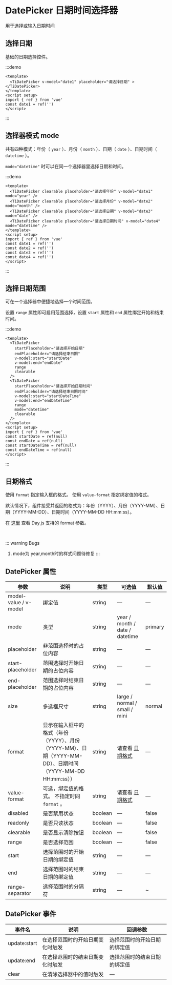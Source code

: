 # DatePicker 日期时间选择器
用于选择或输入日期时间

## 选择日期
基础的日期选择控件。

:::demo
```vue
<template>
  <TiDatePicker v-model="date1" placeholder="请选择日期" ></TiDatePicker>
</template>
<script setup>
import { ref } from 'vue'
const date1 = ref('')
</script>
```
:::

## 选择器模式 mode
共有四种模式：年份（ `year` ）、月份（ `month` ）、日期（ `date` ）、日期时间（ `datetime` ）。

`mode="datetime"` 时可以在同一个选择器里选择日期和时间。

:::demo
```vue
<template>
  <TiDatePicker clearable placeholder="请选择年份" v-model="date1" mode="year" />
  <TiDatePicker clearable placeholder="请选择月份" v-model="date2" mode="month" />
  <TiDatePicker clearable placeholder="请选择日期" v-model="date3" mode="date" />
  <TiDatePicker clearable placeholder="请选择日期时间" v-model="date4" mode="datetime" />
</template>
<script setup>
import { ref } from 'vue'
const date1 = ref('')
const date2 = ref('')
const date3 = ref('')
const date4 = ref('')
</script>
```
:::

## 选择日期范围
可在一个选择器中便捷地选择一个时间范围。

设置 `range` 属性即可启用范围选择，设置 `start` 属性和 `end` 属性绑定开始和结束时间。

:::demo 
```vue
<template>
  <TiDatePicker
    startPlaceholder="请选择开始日期"
    endPlaceholder="请选择结束日期"
    v-model:start="startDate"
    v-model:end="endDate"
    range
    clearable
  />
  <TiDatePicker
    startPlaceholder="请选择开始日期时间"
    endPlaceholder="请选择结束日期时间"
    v-model:start="startDateTime"
    v-model:end="endDateTime"
    range
    mode="datetime"
    clearable
  />
</template>
<script setup>
import { ref } from 'vue'
const startDate = ref(null)
const endDate = ref(null)
const startDateTime = ref(null)
const endDateTime = ref(null)
</script>
```
:::

## 日期格式
使用 `format` 指定输入框的格式。 使用 `value-format` 指定绑定值的格式。

默认情况下，组件接受并返回的格式为：年份（YYYY）、月份（YYYY-MM）、日期（YYYY-MM-DD）、日期时间（YYYY-MM-DD HH:mm:ss）。

在 [这里](https://day.js.org/docs/zh-CN/display/format) 查看 Day.js 支持的 format 参数。

<br/>

::: warning Bugs
1. mode为 year,month时的样式问题待修复
:::

## DatePicker 属性
| 参数      | 说明    | 类型    | 可选值                                              | 默认值  |
| -------- | ------ | ------- | -------------------------------------------------- | ------- |
| model-value / v-model    | 绑定值 | string                           | —          | —      |
| mode     | 类型   | string  | year / month / date / datetime                      | primary |
| placeholder    | 非范围选择时的占位内容 | string | —                                 | —      |
| start-placeholder  | 范围选择时开始日期的占位内容 | string | —                        | —      |
| end-placeholder    | 范围选择时结束日期的占位内容 | string | —                        | —      |
| size     | 多选框尺寸 | string  | large / normal / small / mini                    | normal |
| format    | 显示在输入框中的格式（年份（YYYY）、月份（YYYY-MM）、日期（YYYY-MM-DD）、日期时间（YYYY-MM-DD HH:mm:ss）） | string | 请查看 [日期格式](/Titans-UI/component/date-picker.html#日期格式) | —      |
| value-format    | 可选，绑定值的格式。 不指定时同 `format` 。 | string | 请查看 [日期格式](/Titans-UI/component/date-picker.html#日期格式) | —      |
| disabled | 是否禁用状态 | boolean | —                                              | false   |
| readonly | 是否只读状态 | boolean | —                                              | false   |
| clearable | 是否显示清除按钮 | boolean | —                                          | false   |
| range     | 是否选择范围   | boolean  | —                                          | false   |
| start     | 选择范围时的开始日期的绑定值   | string  | —                              | —       |
| end       | 选择范围时的结束日期的绑定值   | string  | —                              | —       |
| range-separator | 选择范围时的分隔符     | string  | —                              | ~       |

## DatePicker 事件
| 事件名        | 说明                        | 回调参数                 |
| ----------   | -------------------------- | ----------------------- |
| update:start | 在选择范围时的开始日期变化时触发 | 选择范围时的开始日期的绑定值 |
| update:end   | 在选择范围时的结束日期变化时触发 | 选择范围时的结束日期的绑定值 |
| clear        | 在清除选择器中的值时触发       | —                       |